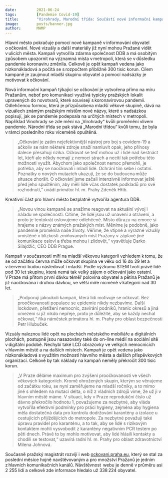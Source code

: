 ```yaml
---
date:         2021-06-24
tags:         [Pandemie Covid-19]
title:        "Virohrady, Marodní třída: Součástí nové informační kampaně k očkování jsou slovní hříčky"
image: 	      posts/banner.jpg
author:       MHMP
---
```


Hlavní město pokračuje pomocí nové kampaně v informování obyvatel o očkování. Nové vizuály a další materiály již nyní mohou Pražané vidět v ulicích města. Kampaň vytvořila zdarma společnost DDB a má osobitým způsobem upozornit na významná místa v metropoli, která se v důsledku pandemie koronaviru změnila. Celkově je opět kampaň vedena jako nízkonákladová a počítá se s rozpočtem přibližně 300 tisíc korun. Cílem kampaně je zaujmout mladší skupinu obyvatel a pomocí nadsázky je motivovat k očkování. 

Nová informační kampaň týkající se očkování je vytvořena přímo na míru Pražanům, neboť pro komunikaci využívá typicky pražských lokalit upravených do novotvarů, které souvisejí s koronavirovou pandemií. Odlehčenou formou, která je přizpůsobena mladší věkové skupině, dává na vizuálech známým pražským místům nové názvy, které s nadsázkou popisují, jak se pandemie podepsala na určitých místech v metropoli. Například Vinohrady se zde mění na „Virohrady“ kvůli proměnění vlivem pandemie. Národní třída se pak stává „Marodní třídou“ kvůli tomu, že byla v rámci posledního roku víceméně opuštěná.  

> „Očkování je zatím nejefektivnější nástroj pro boj s covidem-19 a ačkoliv se nám některé zdroje snaží namluvit opak, jeho přínosy dalece přesahují rizika. Očkovat se teď mohou už i lidé nad šestnáct let, kteří ale někdy nemají z nemoci strach a necítí tak potřebu této možnosti využít. Abychom jako společnost nemoc přemohli, je potřeba, aby se naočkovali i mladí lidé. Ochrání tím sebe i ostatní. Poznatky o nových mutacích ukazují, že se do budoucna může situace zhoršit. O očkování jsme začali intenzivně informovat ještě před jeho spuštěním, aby měli lidé včas dostatek podkladů pro své rozhodnutí,“ uvádí primátor hl. m. Prahy Zdeněk Hřib. 

Kreativní část pro hlavní město bezplatně vytvořila agentura DDB. 

> „Novou vlnou kampaně se snažíme reagovat na aktuální vývoj i náladu ve společnosti. Cítíme, že lidé jsou už unavení a otrávení, a proto je tentokrát oslovujeme odlehčeně. Místo důrazu na emoce si hrajeme s názvy známých pražských míst. Měníme je podobně, jako pandemie proměnila naše životy. Věříme, že vtipné a výrazné vizuály umístěné v blízkosti zmiňovaných míst Pražany v záplavě jiné komunikace osloví a třeba mohou i zlidovět,“ vysvětluje Darko Silajdžić, CEO DDB Prague. 

Kampaň v současnosti míří na mladší věkovou kategorii vzhledem k tomu, že se od začátku června může očkovat skupina ve věku od 16 do 29 let a v červenci budou následovat i mladší. Podle výzkumu STEM tvoří právě lidé pod 30 let skupinu, která nemá tak velký zájem o očkování jako ostatní. V Praze má přitom první dávku téměř polovina obyvatel a pětina Pražanů je již naočkována i druhou dávkou, ve větší míře nicméně v kategorii nad 30 let.  

> „Podporuji jakoukoli kampaň, která lidi motivuje se očkovat. Bez proočkovanosti populace se epidemie nikdy nezbavíme. Další lockdown, přetížení nemocnic, zavírání podniků, hranic okresů a jiná omezení si již nikdo nepřeje, proto je důležité, aby se každý nechal očkovat,“ říká náměstek primátora hl. m. Prahy pro oblast bezpečnosti Petr Hlubuček.

Vizuály naleznou lidé opět na plochách městského mobiliáře a digitálních plochách, postupně jsou nasazovány také do on-line médií na sociální sítě v digitální podobě. Nechybí také LCD obrazovky ve velkých nemocnicích v hlavním městě a na dalších místech. Kampaň je opět vedena jako nízkonákladová s využitím možností hlavního města a dalších příspěvkových organizací. Celkově by tak náklady na kampaň neměly překročit 300 tisíc korun.  

> „V Praze děláme maximum pro zvýšení proočkovanosti ve všech věkových kategoriích. Kromě ohrožených skupin, kterým se věnujeme od začátku roku, se nyní zaměřujeme na mladší ročníky, a to mimo jiné s ohledem na mutaci delta, o níž z vládních zdrojů víme, že už ji v hlavním městě máme. V situaci, kdy v Praze reprodukční číslo už dávno překročilo hodnotu 1, považujeme za nezbytné, aby vláda vytvořila efektivní podmínky pro práci hygieny, zejména aby hygiena měla dostatečná data pro kontrolu dodržování karantény a izolace u cestujících přijíždějících do metropole. Za nezbytné považuji také úpravu pravidel pro karanténu, a to tak, aby se lidé s rizikovým kontaktem mohli vysvobodit z karantény negativním PCR testem po pěti dnech. Právě to by mohlo motivovat, aby lidé hlásili kontakty a chodili se testovat,“ uzavírá radní hl. m. Prahy pro oblast zdravotnictví Milena Johnová.

Současně pražský magistrát rozvíjí i web [ockovani.praha.eu](https://ockovani.praha.eu/), který se stal za poslední měsíce hojně navštěvovaným a pro množství Pražanů je jedním z hlavních komunikačních kanálů. Návštěvnost  webu je denně v průměru asi 2 255 lidí a celkově zde informace hledalo už 338 224 obyvatel.  
